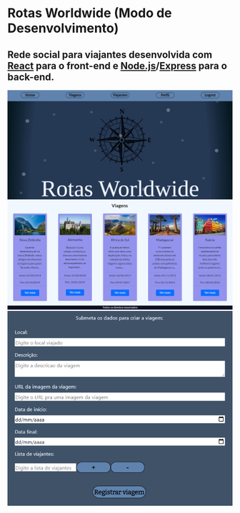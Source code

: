 # Rotas Worldwide (Modo de Desenvolvimento)
## Rede social para viajantes desenvolvida com [React](https://pt-br.reactjs.org/) para o front-end e [Node.js](https://nodejs.org/en/)/[Express](https://expressjs.com/pt-br/) para o back-end.
![Preview1](./Preview1.png)
![Preview2](./Preview2.png)
![Preview3](./Preview3.png)



